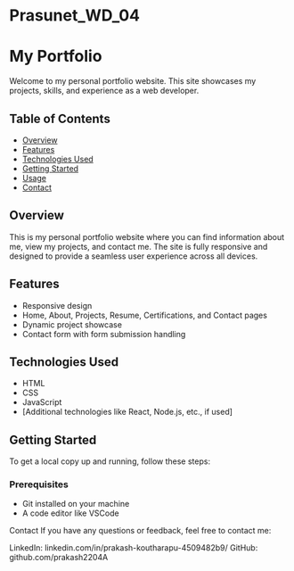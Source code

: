 # Prasunet_WD_04
# My Portfolio

Welcome to my personal portfolio website. This site showcases my projects, skills, and experience as a web developer.

## Table of Contents

- [Overview](#overview)
- [Features](#features)
- [Technologies Used](#technologies-used)
- [Getting Started](#getting-started)
- [Usage](#usage)
- [Contact](#contact)

## Overview

This is my personal portfolio website where you can find information about me, view my projects, and contact me. The site is fully responsive and designed to provide a seamless user experience across all devices.

## Features

- Responsive design
- Home, About, Projects, Resume, Certifications, and Contact pages
- Dynamic project showcase
- Contact form with form submission handling

## Technologies Used

- HTML
- CSS
- JavaScript
- [Additional technologies like React, Node.js, etc., if used]

## Getting Started

To get a local copy up and running, follow these steps:

### Prerequisites

- Git installed on your machine
- A code editor like VSCode

Contact
If you have any questions or feedback, feel free to contact me:

LinkedIn: linkedin.com/in/prakash-koutharapu-4509482b9/
GitHub: github.com/prakash2204A

